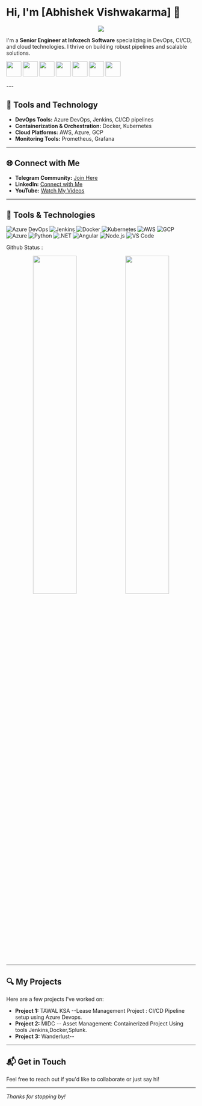 # Hi, I'm [Abhishek Vishwakarma] 👋 

<p align="center">
  <img src="https://readme-typing-svg.herokuapp.com/?lines=Welcome+to+my+GitHub+Profile!;I+💻+code+every+day;I+love+solving+real-world+problems&center=true&width=500&height=50" />
</p>

I'm a **Senior Engineer at Infozech Software** specializing in DevOps, CI/CD, and cloud technologies. I thrive on building robust pipelines and scalable solutions.

<p align="left">
  <img src="https://img.icons8.com/color/96/000000/python.png" height="40"/>
  <img src="https://cdn.worldvectorlogo.com/logos/django.svg" height="40"/>
  <img src="https://img.icons8.com/external-tal-revivo-color-tal-revivo/96/external-fastapi-a-modern-web-framework-for-building-apis-with-python-based-on-standard-python-type-hints-logo-color-tal-revivo.png" height="40"/>
  <img src="https://img.icons8.com/external-flat-juicy-fish/60/external-ci-cd-devops-flat-flat-juicy-fish.png" height="40"/>
  <img src="https://grpc.io/img/logos/grpc-icon-color.png" height="40"/>
  <img src="https://img.icons8.com/color/48/html-5--v1.png" height="40"/>
  <img src="https://img.icons8.com/color/48/css3.png" height="40"/>
</p>
---

## 🚀 Tools and Technology
- **DevOps Tools:** Azure DevOps, Jenkins, CI/CD pipelines
- **Containerization & Orchestration:** Docker, Kubernetes
- **Cloud Platforms:** AWS, Azure, GCP
- **Monitoring Tools:** Prometheus, Grafana

---

## 🌐 Connect with Me
- **Telegram Community:** [Join Here](https://t.me/devopsandsredocs)
- **LinkedIn:** [Connect with Me](https://www.linkedin.com/in/abhishek-vishwakarma-b6359b15b/)
- **YouTube:** [Watch My Videos](https://www.youtube.com/@devopswithabhi07)

---

## 🔧 Tools & Technologies
![Azure DevOps](https://img.shields.io/badge/AzureDevOps-0078D4?logo=azuredevops&logoColor=white)
![Jenkins](https://img.shields.io/badge/Jenkins-D24939?logo=jenkins&logoColor=white)
![Docker](https://img.shields.io/badge/Docker-2496ED?logo=docker&logoColor=white)
![Kubernetes](https://img.shields.io/badge/Kubernetes-326CE5?logo=kubernetes&logoColor=white)
![AWS](https://img.shields.io/badge/AWS-232F3E?logo=amazonaws&logoColor=white)
![GCP](https://img.shields.io/badge/GCP-4285F4?logo=googlecloud&logoColor=white)
![Azure](https://img.shields.io/badge/Azure-0089D6?logo=microsoftazure&logoColor=white)
![Python](https://img.shields.io/badge/Python-3776AB?logo=python&logoColor=white)
![.NET](https://img.shields.io/badge/.NET-512BD4?logo=.net&logoColor=white)
![Angular](https://img.shields.io/badge/Angular-DD0031?logo=angular&logoColor=white)
![Node.js](https://img.shields.io/badge/Node.js-339933?logo=node.js&logoColor=white)
![VS Code](https://img.shields.io/badge/-VS%20Code-007ACC?style=flat-square&logo=visual-studio-code)

Github Status :
<p align="center">
  <img src="https://github-readme-stats.vercel.app/api?username=abhivishwa07&show_icons=true&theme=radical" width="48%" />
  <img src="https://github-readme-streak-stats.herokuapp.com?user=abhivishwa07&theme=radical" width="48%" />
</p>

----

## 🔍 My Projects
Here are a few projects I've worked on:
- **Project 1:** TAWAL KSA --Lease Management Project : CI/CD Pipeline setup using Azure Devops.
- **Project 2:** MIDC -- Asset Management: Containerized Project Using tools Jenkins,Docker,Splunk.
- **Project 3:** Wanderlust-- 
---

## 📬 Get in Touch
Feel free to reach out if you'd like to collaborate or just say hi!

---

*Thanks for stopping by!*
